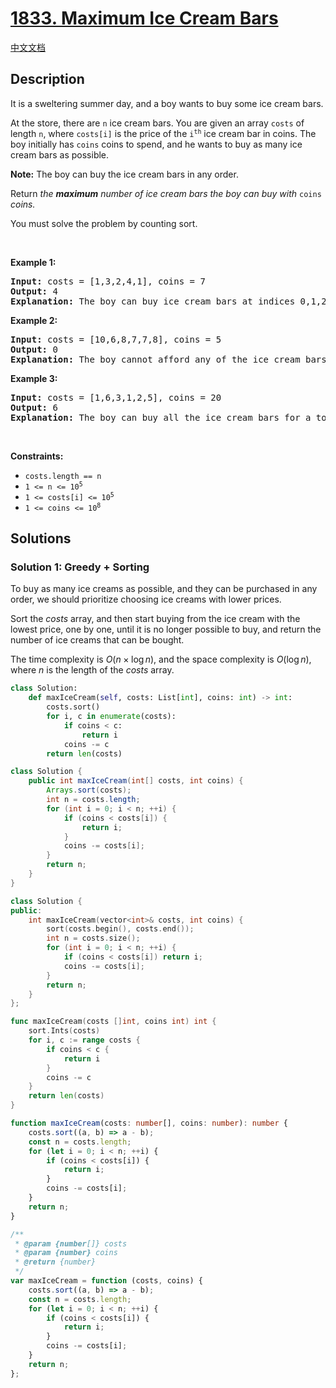 # [1833. Maximum Ice Cream Bars](https://leetcode.com/problems/maximum-ice-cream-bars)

[中文文档](/solution/1800-1899/1833.Maximum%20Ice%20Cream%20Bars/README.md)

<!-- tags:Greedy,Array,Sorting -->

<!-- difficulty:Medium -->

## Description

<p>It is a sweltering summer day, and a boy wants to buy some ice cream bars.</p>

<p>At the store, there are <code>n</code> ice cream bars. You are given an array <code>costs</code> of length <code>n</code>, where <code>costs[i]</code> is the price of the <code>i<sup>th</sup></code> ice cream bar in coins. The boy initially has <code>coins</code> coins to spend, and he wants to buy as many ice cream bars as possible.&nbsp;</p>

<p><strong>Note:</strong> The boy can buy the ice cream bars in any order.</p>

<p>Return <em>the <strong>maximum</strong> number of ice cream bars the boy can buy with </em><code>coins</code><em> coins.</em></p>

<p>You must solve the problem by counting sort.</p>

<p>&nbsp;</p>
<p><strong class="example">Example 1:</strong></p>

<pre>
<strong>Input:</strong> costs = [1,3,2,4,1], coins = 7
<strong>Output:</strong> 4
<strong>Explanation: </strong>The boy can buy ice cream bars at indices 0,1,2,4 for a total price of 1 + 3 + 2 + 1 = 7.
</pre>

<p><strong class="example">Example 2:</strong></p>

<pre>
<strong>Input:</strong> costs = [10,6,8,7,7,8], coins = 5
<strong>Output:</strong> 0
<strong>Explanation: </strong>The boy cannot afford any of the ice cream bars.
</pre>

<p><strong class="example">Example 3:</strong></p>

<pre>
<strong>Input:</strong> costs = [1,6,3,1,2,5], coins = 20
<strong>Output:</strong> 6
<strong>Explanation: </strong>The boy can buy all the ice cream bars for a total price of 1 + 6 + 3 + 1 + 2 + 5 = 18.
</pre>

<p>&nbsp;</p>
<p><strong>Constraints:</strong></p>

<ul>
	<li><code>costs.length == n</code></li>
	<li><code>1 &lt;= n &lt;= 10<sup>5</sup></code></li>
	<li><code>1 &lt;= costs[i] &lt;= 10<sup>5</sup></code></li>
	<li><code>1 &lt;= coins &lt;= 10<sup>8</sup></code></li>
</ul>

## Solutions

### Solution 1: Greedy + Sorting

To buy as many ice creams as possible, and they can be purchased in any order, we should prioritize choosing ice creams with lower prices.

Sort the $costs$ array, and then start buying from the ice cream with the lowest price, one by one, until it is no longer possible to buy, and return the number of ice creams that can be bought.

The time complexity is $O(n \times \log n)$, and the space complexity is $O(\log n)$, where $n$ is the length of the $costs$ array.

<!-- tabs:start -->

```python
class Solution:
    def maxIceCream(self, costs: List[int], coins: int) -> int:
        costs.sort()
        for i, c in enumerate(costs):
            if coins < c:
                return i
            coins -= c
        return len(costs)
```

```java
class Solution {
    public int maxIceCream(int[] costs, int coins) {
        Arrays.sort(costs);
        int n = costs.length;
        for (int i = 0; i < n; ++i) {
            if (coins < costs[i]) {
                return i;
            }
            coins -= costs[i];
        }
        return n;
    }
}
```

```cpp
class Solution {
public:
    int maxIceCream(vector<int>& costs, int coins) {
        sort(costs.begin(), costs.end());
        int n = costs.size();
        for (int i = 0; i < n; ++i) {
            if (coins < costs[i]) return i;
            coins -= costs[i];
        }
        return n;
    }
};
```

```go
func maxIceCream(costs []int, coins int) int {
	sort.Ints(costs)
	for i, c := range costs {
		if coins < c {
			return i
		}
		coins -= c
	}
	return len(costs)
}
```

```ts
function maxIceCream(costs: number[], coins: number): number {
    costs.sort((a, b) => a - b);
    const n = costs.length;
    for (let i = 0; i < n; ++i) {
        if (coins < costs[i]) {
            return i;
        }
        coins -= costs[i];
    }
    return n;
}
```

```js
/**
 * @param {number[]} costs
 * @param {number} coins
 * @return {number}
 */
var maxIceCream = function (costs, coins) {
    costs.sort((a, b) => a - b);
    const n = costs.length;
    for (let i = 0; i < n; ++i) {
        if (coins < costs[i]) {
            return i;
        }
        coins -= costs[i];
    }
    return n;
};
```

<!-- tabs:end -->

<!-- end -->
